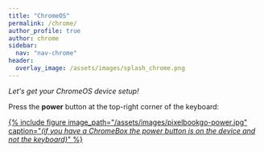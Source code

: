 ```yaml
---
title: "ChromeOS"
permalink: /chrome/
author_profile: true
author: chrome
sidebar:
  nav: "nav-chrome"
header:
  overlay_image: /assets/images/splash_chrome.png
---
```


_Let's get your ChromeOS device setup!_

Press the __power__ button at the top-right corner of the keyboard: 

[{% include figure image_path="/assets/images/pixelbookgo-power.jpg" caption="<em>(if you have a ChromeBox the power button is on the device and not the keyboard)</em>" %}](/assets/images/pixelbookgo-power.jpg)





